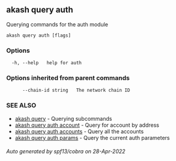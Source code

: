 ## akash query auth

Querying commands for the auth module

```
akash query auth [flags]
```

### Options

```
  -h, --help   help for auth
```

### Options inherited from parent commands

```
      --chain-id string   The network chain ID
```

### SEE ALSO

* [akash query](akash_query.md)	 - Querying subcommands
* [akash query auth account](akash_query_auth_account.md)	 - Query for account by address
* [akash query auth accounts](akash_query_auth_accounts.md)	 - Query all the accounts
* [akash query auth params](akash_query_auth_params.md)	 - Query the current auth parameters

###### Auto generated by spf13/cobra on 28-Apr-2022
